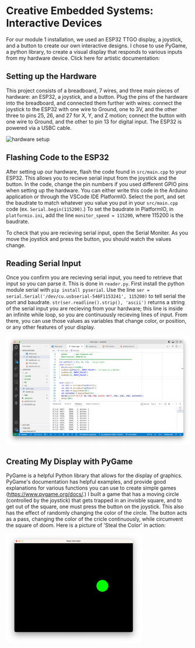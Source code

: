 
# Creative Embedded Systems: Interactive Devices

For our module 1 installation, we used an ESP32 TTGO display, a joystick, and a button to create our own interactive designs. I chose to use PyGame, a python library, to create a visual display that responds to various inputs from my hardware device. Click here for artistic documentation:


## Setting up the Hardware

This project consists of a breadboard, 7 wires, and three main pieces of hardware: an ESP32, a joystick, and a button. Plug the pins of the hardware into the breadboard, and connected them further with wires: connect the joystick to the ESP32 with one wire to Ground, one to 3V, and the other three to pins 25, 26, and 27 for X, Y, and Z motion; connect the button with one wire to Ground, and the other to pin 13 for digital input. The ESP32 is powered via a USBC cable.

<img src="/hardware.png" alt="hardware setup" style="height: 300px;"/>

## Flashing Code to the ESP32

After setting up our hardware, flash the code found in `src/main.cpp` to your ESP32. This allows you to recieve serial input from the joystick and the button. In the code, change the pin numbers if you used different GPIO pins when setting up the hardware. You can either write this code in the Arduino application or through the VSCode IDE PlatformIO. Select the port, and set the baudrate to match whatever you value you put in your `src/main.cpp` code (ex. `Serial.begin(115200)`.) To set the baudrate in PlatformIO, in `platformio.ini`, add the line `monitor_speed = 115200`, where 115200 is the baudrate. 

To check that you are recieving serial input, open the Serial Moniter. As you move the joystick and press the button, you should watch the values change.

## Reading Serial Input

Once you confirm you are recieving serial input, you need to retrieve that input so you can parse it. This is done in `reader.py`. First install the python module serial with `pip install pyserial`. Use the line `ser = serial.Serial('/dev/cu.usbserial-546F1153241', 115200)` to tell serial the port and baudrate. `str(ser.readline().strip(), 'ascii')` returns a string of the serial input you are recieving from your hardware; this line is inside an infinite while loop, so you are continuously recieving lines of input. From there, you can use those values as variables that change color, or position, or any other features of your display.

<img src="/serial_moniter.png" alt="serial moniter" style="height: 300px;"/>


## Creating My Display with PyGame

PyGame is a helpful Python library that allows for the display of graphics. PyGame's documentation has helpful examples, and provide good explanations for various functions you can use to create simple games (https://www.pygame.org/docs/.) I built a game that has a moving circle (controlled by the joystick) that gets trapped in an invisble square, and to get out of the square, one must press the button on the joystick. This also has the effect of randomly changing the color of the circle. The button acts as a pass, changing the color of the cricle continuously, while circumvent the square of doom. Here is a picture of 'Steal the Color' in action:


<img src="/game_play.png" alt="pygame display with a single circle" style="height: 300px;"/>


